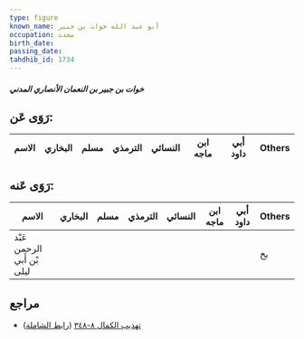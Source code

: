 ```yaml
---
type: figure
known_name: أبو عبد الله خوات بن جبير
occupation: محدث
birth_date:
passing_date:
tahdhib_id: 1734
---
```

##### خوات بن جبير بن النعمان الأنصاري المدني

## رَوَى عَن:
| الاسم | البخاري | مسلم | الترمذي | النسائي | ابن ماجه | أبي داود | Others |
| ----- | ------- | ---- | ------- | ------- | -------- | -------- | ------ |
## رَوَى عَنه:
| الاسم                      | البخاري | مسلم | الترمذي | النسائي | ابن ماجه | أبي داود | Others |
| -------------------------- | ------- | ---- | ------- | ------- | -------- | -------- | ------ |
| عَبْد الرحمن بْن أَبي ليلى |         |      |         |         |          |          | بخ     |
## مراجع
- [تهذيب الكمال ٨-٣٤٨](obsidian://open?vault=Tahdhib-al-Kamal&file=Figures/١٧٣٤-خوات%20بن%20جبير%20بن%20النعمان%20الأنصاري%20المدني) ([رابط الشاملة](https://shamela.ws/book/3722/4059))